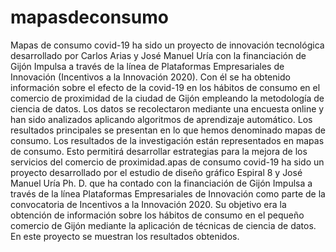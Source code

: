 # mapasdeconsumo
Mapas de consumo covid-19 ha sido un proyecto de innovación tecnológica desarrollado por Carlos Arias y José Manuel Uría con la financiación de Gijón Impulsa a través de la línea de Plataformas Empresariales de Innovación (Incentivos a la Innovación 2020). Con él se ha obtenido información sobre el efecto de la covid-19 en los hábitos de consumo en el comercio de proximidad de la ciudad de Gijón empleando la metodología de ciencia de datos. Los datos se recolectaron mediante una encuesta online y han sido analizados aplicando algoritmos de aprendizaje automático. Los resultados principales se presentan en lo que hemos denominado mapas de consumo. Los resultados de la investigación están representados en mapas de consumo. Esto permitirá desarrollar estrategias para la mejora de los servicios del comercio de proximidad.apas de consumo covid-19 ha sido un proyecto desarrollado por el estudio de diseño gráfico Espiral 8 y José Manuel Uría Ph. D. que ha contado con la financiación de Gijón Impulsa a través de la línea Plataformas Empresariales de Innovación como parte de la convocatoria de Incentivos a la Innovación 2020. Su objetivo era la obtención de información sobre los hábitos de consumo en el pequeño comercio de Gijón mediante la aplicación de técnicas de ciencia de datos. En este proyecto se muestran los resultados obtenidos.
